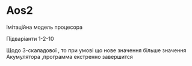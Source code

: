 # Aos2

Імітаційна модель процесора 

Підваріанти 1-2-10
 
Щодо 3-скаладової , то при умові що нове значення більше значення Акумулятора ,программа екстренно завершится  
